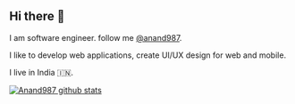 ## Hi there 👋

I am software engineer. follow me [@anand987](https://github.com/Anand987).

I like to develop web applications, create UI/UX design for web and mobile.

I live in India :india:.

[![Anand987 github stats](https://github-readme-stats.vercel.app/api?username=Anand987&show_icons=true&count_private=true)](https://github.com/anuraghazra/github-readme-stats)


<!--
**Anand987/Anand987** is a ✨ _special_ ✨ repository because its `README.md` (this file) appears on your GitHub profile.

Here are some ideas to get you started:

- 🔭 I’m currently working on ...
- 🌱 I’m currently learning ...
- 👯 I’m looking to collaborate on ...
- 🤔 I’m looking for help with ...
- 💬 Ask me about ...
- 📫 How to reach me: ...
- 😄 Pronouns: ...
- ⚡ Fun fact: ...
-->
